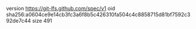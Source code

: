 version https://git-lfs.github.com/spec/v1
oid sha256:a0604ce9e14cb3fc3a6f8b5c426310fa504c4c8858715d81bf7592c392de7c44
size 491
